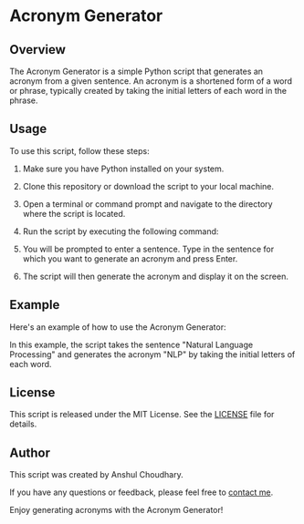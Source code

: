# Acronym Generator

## Overview

The Acronym Generator is a simple Python script that generates an acronym from a given sentence. An acronym is a shortened form of a word or phrase, typically created by taking the initial letters of each word in the phrase.

## Usage

To use this script, follow these steps:

1. Make sure you have Python installed on your system.

2. Clone this repository or download the script to your local machine.

3. Open a terminal or command prompt and navigate to the directory where the script is located.

4. Run the script by executing the following command:


5. You will be prompted to enter a sentence. Type in the sentence for which you want to generate an acronym and press Enter.

6. The script will then generate the acronym and display it on the screen.

## Example

Here's an example of how to use the Acronym Generator:


In this example, the script takes the sentence "Natural Language Processing" and generates the acronym "NLP" by taking the initial letters of each word.

## License

This script is released under the MIT License. See the [LICENSE](LICENSE) file for details.

## Author

This script was created by Anshul Choudhary.

If you have any questions or feedback, please feel free to [contact me](mailto:anshulchoudhary227@gmail.com).

Enjoy generating acronyms with the Acronym Generator!
